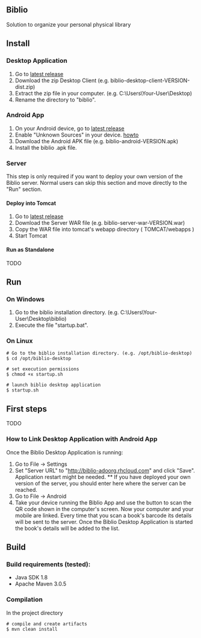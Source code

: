 ## Biblio

Solution to organize your personal physical library

## Install

### Desktop Application
1. Go to [latest release](https://github.com/adelolmo/biblio/releases/latest)
2. Download the zip Desktop Client (e.g. biblio-desktop-client-VERSION-dist.zip)
3. Extract the zip file in your computer. (e.g. C:\Users\Your-User\Desktop\)
4. Rename the directory to "biblio".

### Android App
1. On your Android device, go to [latest release](https://github.com/adelolmo/biblio/releases/latest)
2. Enable "Unknown Sources" in your device. [howto](http://www.androidcentral.com/allow-app-installs-unknown-sources)
3. Download the Android APK file (e.g. biblio-android-VERSION.apk)
4. Install the biblio .apk file.

### Server
This step is only required if you want to deploy your own version of the Biblio server.
Normal users can skip this section and move directly to the "Run" section.

#### Deploy into Tomcat
1. Go to [latest release](https://github.com/adelolmo/biblio/releases/latest)
2. Download the Server WAR file (e.g. biblio-server-war-VERSION.war)
3. Copy the WAR file into tomcat's webapp directory ( TOMCAT/webapps )
4. Start Tomcat

#### Run as Standalone
TODO

## Run

### On Windows
1. Go to the biblio installation directory. (e.g. C:\Users\Your-User\Desktop\biblio)
2. Execute the file "startup.bat".

### On Linux
    # Go to the biblio installation directory. (e.g. /opt/biblio-desktop)
    $ cd /opt/biblio-desktop

    # set execution permissions
    $ chmod +x startup.sh

    # launch biblio desktop application
    $ startup.sh

## First steps
TODO

### How to Link Desktop Application with Android App
Once the Biblio Desktop Application is running:

1. Go to File -> Settings
2. Set "Server URL" to "http://biblio-adoorg.rhcloud.com" and click "Save". Application restart might be needed.
** If you have deployed your own version of the server, you should enter here where the server can be reached.
3. Go to File -> Android
4. Take your device running the Biblio App and use the button to scan the QR code shown in the computer's screen.
Now your computer and your mobile are linked. Every time that you scan a book's barcode its details will be sent to the server.
Once the Biblio Desktop Application is started the book's details will be added to the list.

## Build

### Build requirements (tested):
- Java SDK 1.8
- Apache Maven 3.0.5

### Compilation
In the project directory

    # compile and create artifacts
    $ mvn clean install
